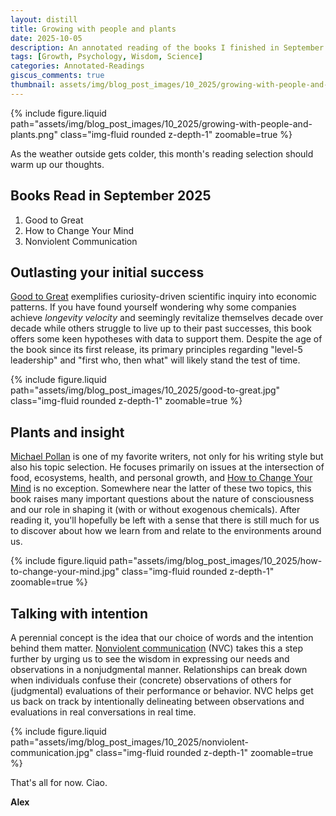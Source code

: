 ```yaml
---
layout: distill
title: Growing with people and plants
date: 2025-10-05
description: An annotated reading of the books I finished in September 2025.
tags: [Growth, Psychology, Wisdom, Science]
categories: Annotated-Readings
giscus_comments: true
thumbnail: assets/img/blog_post_images/10_2025/growing-with-people-and-plants.png
---
```


<div class="l-page">
  {% include figure.liquid path="assets/img/blog_post_images/10_2025/growing-with-people-and-plants.png" class="img-fluid rounded z-depth-1" zoomable=true %}
</div>

As the weather outside gets colder, this month's reading selection should warm up our thoughts.

## Books Read in September 2025
1. Good to Great
2. How to Change Your Mind
3. Nonviolent Communication

## Outlasting your initial success

[Good to Great](https://en.wikipedia.org/wiki/Good_to_Great) exemplifies curiosity-driven scientific inquiry into economic patterns. If you have found yourself wondering why some companies achieve *longevity velocity* and seemingly revitalize themselves decade over decade while others struggle to live up to their past successes, this book offers some keen hypotheses with data to support them. Despite the age of the book since its first release, its primary principles regarding "level-5 leadership" and "first who, then what" will likely stand the test of time.

<div class="l-body">
  {% include figure.liquid path="assets/img/blog_post_images/10_2025/good-to-great.jpg" class="img-fluid rounded z-depth-1" zoomable=true %}
</div>

## Plants and insight

[Michael Pollan](https://en.wikipedia.org/wiki/Michael_Pollan) is one of my favorite writers, not only for his writing style but also his topic selection. He focuses primarily on issues at the intersection of food, ecosystems, health, and personal growth, and [How to Change Your Mind](https://en.wikipedia.org/wiki/How_to_Change_Your_Mind) is no exception. Somewhere near the latter of these two topics, this book raises many important questions about the nature of consciousness and our role in shaping it (with or without exogenous chemicals). After reading it, you'll hopefully be left with a sense that there is still much for us to discover about how we learn from and relate to the environments around us.

<div class="l-body">
  {% include figure.liquid path="assets/img/blog_post_images/10_2025/how-to-change-your-mind.jpg" class="img-fluid rounded z-depth-1" zoomable=true %}
</div>

## Talking with intention

A perennial concept is the idea that our choice of words and the intention behind them matter. [Nonviolent communication](https://en.wikipedia.org/wiki/Nonviolent_Communication) (NVC) takes this a step further by urging us to see the wisdom in expressing our needs and observations in a nonjudgmental manner. Relationships can break down when individuals confuse their (concrete) observations of others for (judgmental) evaluations of their performance or behavior. NVC helps get us back on track by intentionally delineating between observations and evaluations in real conversations in real time.

<div class="l-body">
  {% include figure.liquid path="assets/img/blog_post_images/10_2025/nonviolent-communication.jpg" class="img-fluid rounded z-depth-1" zoomable=true %}
</div>

That's all for now. Ciao.

**Alex**